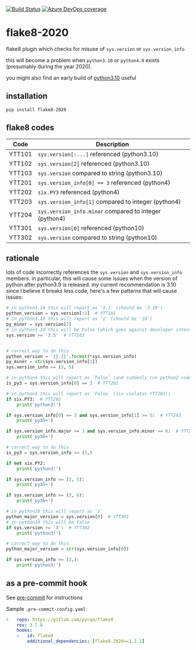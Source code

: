 [![Build Status](https://dev.azure.com/asottile/asottile/_apis/build/status/asottile.flake8-2020?branchName=master)](https://dev.azure.com/asottile/asottile/_build/latest?definitionId=27&branchName=master)
[![Azure DevOps coverage](https://img.shields.io/azure-devops/coverage/asottile/asottile/27/master.svg)](https://dev.azure.com/asottile/asottile/_build/latest?definitionId=27&branchName=master)

flake8-2020
===========

flake8 plugin which checks for misuse of `sys.version` or `sys.version_info`

this will become a problem when `python3.10` or `python4.0` exists (presumably
during the year 2020).

you might also find an early build of [python3.10] useful

[python3.10]: https://github.com/asottile/python3.10

## installation

`pip install flake8-2020`

## flake8 codes

| Code   | Description                                            |
|--------|--------------------------------------------------------|
| YTT101 | `sys.version[:...]` referenced (python3.10)            |
| YTT102 | `sys.version[2]` referenced (python3.10)               |
| YTT103 | `sys.version` compared to string (python3.10)          |
| YTT201 | `sys.version_info[0] == 3` referenced (python4)        |
| YTT202 | `six.PY3` referenced (python4)                         |
| YTT203 | `sys.version_info[1]` compared to integer (python4)    |
| YTT204 | `sys.version_info.minor` compared to integer (python4) |
| YTT301 | `sys.version[0]` referenced (python10)                 |
| YTT302 | `sys.version` compared to string (python10)            |

## rationale

lots of code incorrectly references the `sys.version` and `sys.version_info`
members.  in particular, this will cause some issues when the version of python
after python3.9 is released.  my current recommendation is 3.10 since I believe
it breaks less code, here's a few patterns that will cause issues:

```python
# in python3.10 this will report as '3.1' (should be '3.10')
python_version = sys.version[:3]  # YTT101
# in python3.10 this will report as '1' (should be '10')
py_minor = sys.version[2]
# in python3.10 this will be False (which goes against developer intention)
sys.version >= '3.5'  # YTT103


# correct way to do this
python_version = '{}.{}'.format(*sys.version_info)
py_minor = str(sys.version_info[1])
sys.version_info >= (3, 5)
```

```python
# in python4 this will report as `False` (and suddenly run python2 code!)
is_py3 = sys.version_info[0] == 3  # YTT201

# in python4 this will report as `False` (six violates YTT201!)
if six.PY3:  # YTT202
    print('python3!')

if sys.version_info[0] >= 3 and sys.version_info[1] >= 5:  # YTT203
    print('py35+')

if sys.version_info.major >= 3 and sys.version_info.minor >= 6:  # YTT204
    print('py36+')

# correct way to do this
is_py3 = sys.version_info >= (3,)

if not six.PY2:
    print('python3!')

if sys.version_info >= (3, 5):
    print('py35+')

if sys.version_info >= (3, 6):
    print('py36+')
```

```python
# in python10 this will report as '1'
python_major_version = sys.version[0]  # YTT301
# in python10 this will be False
if sys.version >= '3':  # YTT302
    print('python3!')

# correct way to do this
python_major_version = str(sys.version_info[0])

if sys.version_info >= (3,):
    print('python3!')
```

## as a pre-commit hook

See [pre-commit](https://github.com/pre-commit/pre-commit) for instructions

Sample `.pre-commit-config.yaml`:

```yaml
-   repo: https://gitlab.com/pycqa/flake8
    rev: 3.7.8
    hooks:
    -   id: flake8
        additional_dependencies: [flake8-2020==1.2.1]
```
